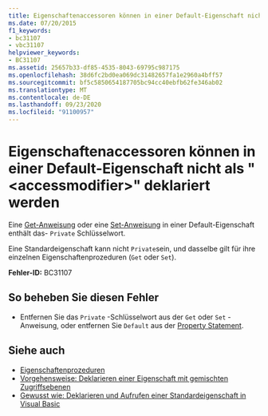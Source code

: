 ```yaml
---
title: Eigenschaftenaccessoren können in einer Default-Eigenschaft nicht als "<accessmodifier>" deklariert werden
ms.date: 07/20/2015
f1_keywords:
- bc31107
- vbc31107
helpviewer_keywords:
- BC31107
ms.assetid: 25657b33-df85-4535-8043-69795c987175
ms.openlocfilehash: 38d6fc2bd0ea069dc31482657fa1e2960a4bff57
ms.sourcegitcommit: bf5c5850654187705bc94cc40ebfb62fe346ab02
ms.translationtype: MT
ms.contentlocale: de-DE
ms.lasthandoff: 09/23/2020
ms.locfileid: "91100957"
---
```

# <a name="property-accessors-cannot-be-declared-accessmodifier-in-a-default-property"></a>Eigenschaftenaccessoren können in einer Default-Eigenschaft nicht als "\<accessmodifier>" deklariert werden

Eine [Get-Anweisung](../language-reference/statements/get-statement.md) oder eine [Set-Anweisung](../language-reference/statements/set-statement.md) in einer Default-Eigenschaft enthält das- `Private` Schlüsselwort.  
  
 Eine Standardeigenschaft kann nicht `Private`sein, und dasselbe gilt für ihre einzelnen Eigenschaftenprozeduren (`Get` oder `Set`).  
  
 **Fehler-ID:** BC31107  
  
## <a name="to-correct-this-error"></a>So beheben Sie diesen Fehler  
  
- Entfernen Sie das `Private` -Schlüsselwort aus der `Get` oder `Set` -Anweisung, oder entfernen Sie `Default` aus der [Property Statement](../language-reference/statements/property-statement.md).  
  
## <a name="see-also"></a>Siehe auch

- [Eigenschaftenprozeduren](../programming-guide/language-features/procedures/property-procedures.md)
- [Vorgehensweise: Deklarieren einer Eigenschaft mit gemischten Zugriffsebenen](../programming-guide/language-features/procedures/how-to-declare-a-property-with-mixed-access-levels.md)
- [Gewusst wie: Deklarieren und Aufrufen einer Standardeigenschaft in Visual Basic](../programming-guide/language-features/procedures/how-to-declare-and-call-a-default-property.md)
